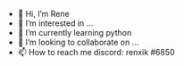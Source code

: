 - 👋 Hi, I’m Rene
- 👀 I’m interested in ...
- 🌱 I’m currently learning python
- 💞️ I’m looking to collaborate on ...
- 📫 How to reach me discord: renxik #6850

<!---
Alrenx/Alrenx is a ✨ special ✨ repository because its `README.md` (this file) appears on your GitHub profile.
You can click the Preview link to take a look at your changes.
--->
